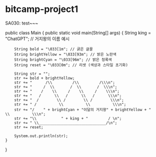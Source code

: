 # bitcamp-project1
SA030: test~~~

public class Main {
    public static void main(String[] args) {
        String king = "ChatGPT"; // 거지왕의 이름 예시

        String bold = "\033[1m"; // 굵은 글꼴
        String brightYellow = "\033[93m"; // 밝은 노란색
        String brightCyan = "\033[96m"; // 밝은 청록색
        String reset = "\033[0m"; // 리셋 (색상과 스타일 초기화)

        String str = "";
        str += bold + brightYellow;
        str += "      /\\         /\\         /\\\n";
        str += "     /  \\       /  \\       /  \\\n";
        str += "    /    \\     /    \\     /    \\\n";
        str += "   /      \\   /      \\   /      \\\n";
        str += "  /        \\ /        \\ /        \\\n";
        str += " /          \\          \\          \\\n";
        str += "/    " + brightCyan + "이달의 거지왕" + brightYellow + "       \\          \\\n";
        str += "\\           " + king + "         / \n";
        str += " \\______________________________/\n";
        str += reset;

        System.out.println(str);
    }
}
